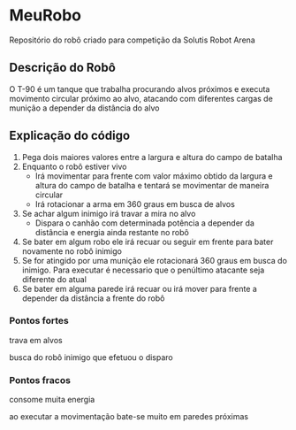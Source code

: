 # MeuRobo
Repositório do robô criado para competição da Solutis Robot Arena

## Descrição do Robô

O T-90 é um tanque que trabalha procurando alvos próximos e executa movimento circular próximo ao alvo, atacando com diferentes cargas de munição a depender da distância do alvo

## Explicação do código

1. Pega dois maiores valores entre a largura e altura do campo de batalha
1. Enquanto o robô estiver vivo     
    * Irá movimentar para frente com valor máximo obtido da largura e altura do campo de batalha e tentará se movimentar de maneira circular
    * Irá rotacionar a arma em 360 graus em busca de alvos   
1. Se achar algum inimigo irá travar a mira no alvo
    * Dispara o canhão com determinada potência a depender da distância e energia ainda restante no robô 
1. Se bater em algum robo ele irá recuar ou seguir em frente para bater novamente no robô inimigo
1. Se for atingido por uma munição ele rotacionará 360 graus em busca do inimigo. Para executar é necessario que o penúltimo atacante seja diferente do atual
1. Se bater em alguma parede irá recuar ou irá mover para frente a depender da distância a frente do robô  


### Pontos fortes

trava em alvos

busca do robô inimigo que efetuou o disparo



### Pontos fracos

consome muita energia

ao executar a movimentação bate-se muito em paredes próximas 

